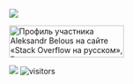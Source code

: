 [![](https://github-readme-stats.vercel.app/api?username=conarti)](https://github.com/conarti)

<a href="https://ru.stackoverflow.com/users/470996/aleksandr-belous"><img src="https://ru.stackoverflow.com/users/flair/470996.png" width="208" height="58" alt="Профиль участника Aleksandr Belous на сайте &#171;Stack Overflow на русском&#187;, Вопросы и ответы для программистов" title="Профиль участника Aleksandr Belous на сайте &#171;Stack Overflow на русском&#187;, Вопросы и ответы для программистов"></a>

[![](https://www.codewars.com/users/conarti/badges/micro)](https://www.codewars.com/users/conarti) ![visitors](https://visitor-badge.glitch.me/badge?page_id=conarti.conarti)
